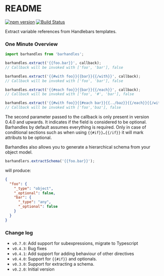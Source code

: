 # README

[![npm version](https://badge.fury.io/js/barhandles.svg)](http://badge.fury.io/js/barhandles)
[![Build Status](https://travis-ci.org/bborn/barhandles.svg?branch=master)](https://travis-ci.org/bborn/barhandles)

Extract variable references from Handlebars templates.

### One Minute Overview

```javascript
import barhandles from 'barhandles';

barhandles.extract('{{foo.bar}}', callback);
// Callback will be invoked with ['foo', 'bar'], false

barhandles.extract('{{#with foo}}{{bar}}{{/with}}', callback);
// Callback will be invoked with ['foo', 'bar'], false

barhandles.extract('{{#each foo}}{{bar}}{{/each}}', callback);
// Callback will be invoked with ['foo', '#', 'bar'], false

barhandles.extract('{{#with foo}}{{#each bar}}{{../baz}}{{/each}}{{/with}}', callback);
// Callback will be invoked with ['foo','baz'], false

```

The second parameter passed to the callback is only present in version 0.4.0 and upwards. It indicates if the field
is considered to be optional. Barhandles by default assumes everything is required. Only in case of conditional sections
such as when using `{{#if}}…{{/if}}` it will mark attributs to be optional.

Barhandles also allows you to generate a hierarchical schema from your object model. 

```javascript
barhandlers.extractSchema('{{foo.bar}}');
```

will produce:

```json
{
  "foo": {
    "_type": "object",
    "_optional": false,
    "bar": {
      "_type": "any",
      "_optional": false
    }
  }
}  
```  

### Change log

* `v0.7.0`: Add support for subexpressions, migrate to Typescript
* `v0.4.3`: Bug fixes
* `v0.4.1`: Add support for adding behaviour of other directives
* `v0.4.0`: Support for `{{#if}}` and optionals.
* `v0.3.0`: Support for extracting a schema. 
* `v0.2.0`: Initial version

